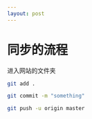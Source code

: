 ```yaml
---
layout: post
---
```

# 同步的流程

进入网站的文件夹

```bash
git add .

git commit -m "something"

git push -u origin master
```







